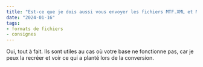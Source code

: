 ```yaml
---
title: "Est-ce que je dois aussi vous envoyer les fichiers MTF.XML et MDF issus de la conversion de mon glossaire ?"
date: "2024-01-16"
tags:
- formats de fichiers
- consignes
---
```


Oui, tout à fait. Ils sont utiles au cas où votre base ne fonctionne pas, car je peux la recréer et voir ce qui a planté lors de la conversion.

